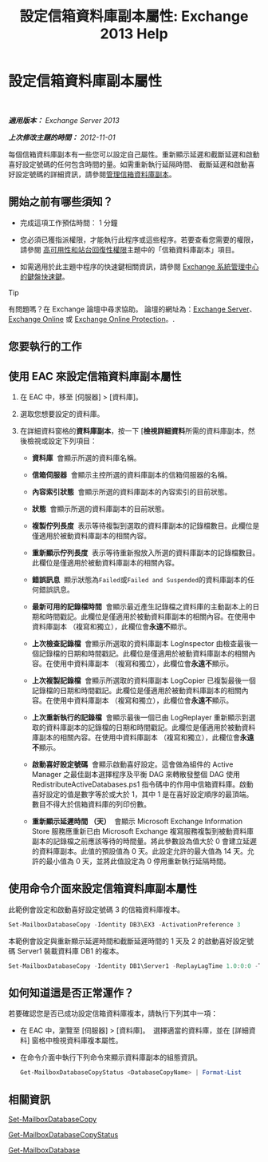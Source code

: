 ﻿---
title: '設定信箱資料庫副本屬性: Exchange 2013 Help'
TOCTitle: 設定信箱資料庫副本屬性
ms:assetid: cf186561-ab2c-45c0-90f5-8d3ecfabeeac
ms:mtpsurl: https://technet.microsoft.com/zh-tw/library/Dd351151(v=EXCHG.150)
ms:contentKeyID: 50474300
ms.date: 05/21/2018
mtps_version: v=EXCHG.150
ms.translationtype: MT
---

# 設定信箱資料庫副本屬性

 

_**適用版本：** Exchange Server 2013_

_**上次修改主題的時間：** 2012-11-01_

每個信箱資料庫副本有一些您可以設定自己屬性。重新顯示延遲和截斷延遲和啟動喜好設定號碼的任何包含時間的量。如需重新執行延隔時間、 截斷延遲和啟動喜好設定號碼的詳細資訊，請參閱[管理信箱資料庫副本](managing-mailbox-database-copies-exchange-2013-help.md)。

## 開始之前有哪些須知？

  - 完成這項工作預估時間： 1 分鐘

  - 您必須已獲指派權限，才能執行此程序或這些程序。若要查看您需要的權限，請參閱 [高可用性和站台回復性權限](high-availability-and-site-resilience-permissions-exchange-2013-help.md)主題中的「信箱資料庫副本」項目。

  - 如需適用於此主題中程序的快速鍵相關資訊，請參閱 [Exchange 系統管理中心的鍵盤快速鍵](keyboard-shortcuts-in-the-exchange-admin-center-exchange-online-protection-help.md)。


> [!TIP]  
> 有問題嗎？在 Exchange 論壇中尋求協助。 論壇的網址為：<a href="https://go.microsoft.com/fwlink/p/?linkid=60612">Exchange Server</a>、 <a href="https://go.microsoft.com/fwlink/p/?linkid=267542">Exchange Online</a> 或 <a href="https://go.microsoft.com/fwlink/p/?linkid=285351">Exchange Online Protection</a>。.




## 您要執行的工作

## 使用 EAC 來設定信箱資料庫副本屬性

1.  在 EAC 中，移至 \[伺服器\] \> \[資料庫\]。

2.  選取您想要設定的資料庫。

3.  在詳細資料窗格的**資料庫副本**，按一下 \[**檢視詳細資料**所需的資料庫副本，然後檢視或設定下列項目：
    
      - **資料庫**  會顯示所選的資料庫名稱。
    
      - **信箱伺服器**  會顯示主控所選的資料庫副本的信箱伺服器的名稱。
    
      - **內容索引狀態**  會顯示所選的資料庫副本的內容索引的目前狀態。
    
      - **狀態**  會顯示所選的資料庫副本的目前狀態。
    
      - **複製佇列長度**  表示等待複製到選取的資料庫副本的記錄檔數目。此欄位是僅適用於被動資料庫副本的相關內容。
    
      - **重新顯示佇列長度**  表示等待重新撥放入所選的資料庫副本的記錄檔數目。此欄位是僅適用於被動資料庫副本的相關內容。
    
      - **錯誤訊息**  顯示狀態為`Failed`或`Failed and Suspended`的資料庫副本的任何錯誤訊息。
    
      - **最新可用的記錄檔時間**  會顯示最近產生記錄檔之資料庫的主動副本上的日期和時間戳記。此欄位是僅適用於被動資料庫副本的相關內容。在使用中資料庫副本 （複寫和獨立），此欄位會**永遠不**顯示。
    
      - **上次檢查記錄檔**  會顯示所選取的資料庫副本 LogInspector 由檢查最後一個記錄檔的日期和時間戳記。此欄位是僅適用於被動資料庫副本的相關內容。在使用中資料庫副本 （複寫和獨立），此欄位會**永遠不**顯示。
    
      - **上次複製記錄檔**  會顯示所選取的資料庫副本 LogCopier 已複製最後一個記錄檔的日期和時間戳記。此欄位是僅適用於被動資料庫副本的相關內容。在使用中資料庫副本 （複寫和獨立），此欄位會**永遠不**顯示。
    
      - **上次重新執行的記錄檔**  會顯示最後一個已由 LogReplayer 重新顯示到選取的資料庫副本的記錄檔的日期和時間戳記。此欄位是僅適用於被動資料庫副本的相關內容。在使用中資料庫副本 （複寫和獨立），此欄位會**永遠不**顯示。
    
      - **啟動喜好設定號碼**  會顯示啟動喜好設定。這會做為組件的 Active Manager 之最佳副本選擇程序及平衡 DAG 來轉散發整個 DAG 使用 RedistributeActiveDatabases.ps1 指令碼中的作用中信箱資料庫。啟動喜好設定的值是數字等於或大於 1，其中 1 是在喜好設定順序的最頂端。數目不得大於信箱資料庫的列印份數。
    
      - **重新顯示延遲時間 （天）**  會顯示 Microsoft Exchange Information Store 服務應重新已由 Microsoft Exchange 複寫服務複製到被動資料庫副本的記錄檔之前應該等待的時間量。將此參數設為值大於 0 會建立延遲的資料庫副本。此值的預設值為 0 天。此設定允許的最大值為 14 天。允許的最小值為 0 天，並將此值設定為 0 停用重新執行延隔時間。

## 使用命令介面來設定信箱資料庫副本屬性

此範例會設定和啟動喜好設定號碼 3 的信箱資料庫複本。

```powershell
Set-MailboxDatabaseCopy -Identity DB3\EX3 -ActivationPreference 3
```

本範例會設定與重新顯示延遲時間和截斷延遲時間的 1 天及 2 的啟動喜好設定號碼 Server1 裝載資料庫 DB1 的複本。

```powershell
Set-MailboxDatabaseCopy -Identity DB1\Server1 -ReplayLagTime 1.0:0:0 -TruncationLagTime 1.0:0:0 -ActivationPreference 2
```

## 如何知道這是否正常運作？

若要確認您是否已成功設定信箱資料庫複本，請執行下列其中一項：

  - 在 EAC 中，瀏覽至 \[伺服器\] \> \[資料庫\]。  選擇適當的資料庫，並在 \[詳細資料\] 窗格中檢視資料庫複本屬性。

  - 在命令介面中執行下列命令來顯示資料庫副本的組態資訊。
    
    ```powershell
    Get-MailboxDatabaseCopyStatus <DatabaseCopyName> | Format-List
    ```

## 相關資訊

[Set-MailboxDatabaseCopy](https://technet.microsoft.com/zh-tw/library/dd298104\(v=exchg.150\))

[Get-MailboxDatabaseCopyStatus](https://technet.microsoft.com/zh-tw/library/dd298044\(v=exchg.150\))

[Get-MailboxDatabase](https://technet.microsoft.com/zh-tw/library/bb124924\(v=exchg.150\))

